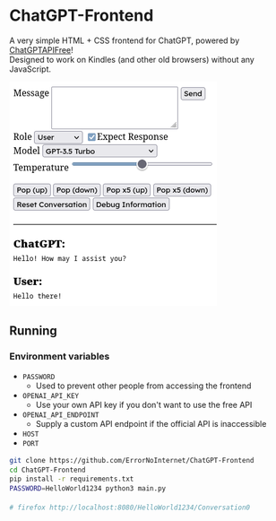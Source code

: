 # ChatGPT-Frontend
A very simple HTML + CSS frontend for ChatGPT, powered by [ChatGPTAPIFree](https://github.com/ayaka14732/ChatGPTAPIFree)!\
Designed to work on Kindles (and other old browsers) without any JavaScript.

![ChatGPT-Frontend](/screenshot.png)

## Running
### Environment variables
- `PASSWORD`
  - Used to prevent other people from accessing the frontend
- `OPENAI_API_KEY`
  - Use your own API key if you don't want to use the free API
- `OPENAI_API_ENDPOINT`
  - Supply a custom API endpoint if the official API is inaccessible
- `HOST`
- `PORT`

```sh
git clone https://github.com/ErrorNoInternet/ChatGPT-Frontend
cd ChatGPT-Frontend
pip install -r requirements.txt
PASSWORD=HelloWorld1234 python3 main.py

# firefox http://localhost:8080/HelloWorld1234/Conversation0
```
